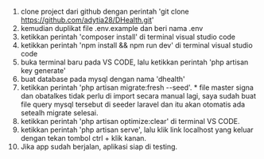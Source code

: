 1. clone project dari github dengan perintah 'git clone https://github.com/adytia28/DHealth.git'
2. kemudian duplikat file .env.example dan beri nama .env
3. ketikkan perintah 'composer install' di terminal visual studio code
4. ketikkan perintah 'npm install && npm run dev' di terminal visual studio code
5. buka terminal baru pada VS CODE, lalu ketikkan perintah 'php artisan key generate'
6. buat database pada mysql dengan nama 'dhealth'
7. ketikkan perintah 'php artisan migrate:fresh --seed'. * file master signa dan obatalkes tidak perlu di import secara manual lagi, saya sudah buat file query mysql tersebut di seeder laravel dan itu akan otomatis ada setealh migrate selesai.
8. ketikkan perintah 'php artisan optimize:clear' di terminal VS CODE.
9. ketikkan perintah 'php artisan serve', lalu klik link localhost yang keluar dengan tekan tombol ctrl + klik kanan.
10. Jika app sudah berjalan, aplikasi siap di testing.
